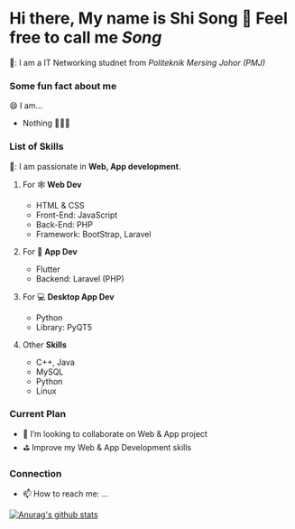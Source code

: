 <!--
**XPH0816/XPH0816** is a ✨ _special_ ✨ repository because its `README.md` (this file) appears on your GitHub profile.

Here are some ideas to get you started:

- 🔭 I’m currently working on ...
- 🌱 I’m currently learning ...
- 👯 I’m looking to collaborate on ...
- 🤔 I’m looking for help with ...
- 💬 Ask me about ...
- 📫 How to reach me: ...
- 😄 Pronouns: ...
- ⚡ Fun fact: ...
-->

# Hi there, My name is **Shi Song** 👋 Feel free to call me *Song*
🔭: I am a IT Networking studnet from *Politeknik Mersing Johor (PMJ)*


### Some fun fact about me
:smile: I am... 
- Nothing 🤣🤣🤣


### List of Skills
🌱: I am passionate in **Web, App development**.

1. For :spider_web: **Web Dev**
   - HTML & CSS
   - Front-End: JavaScript
   - Back-End: PHP
   - Framework: BootStrap, Laravel

2. For :iphone: **App Dev**
   - Flutter
   - Backend: Laravel (PHP)

3. For :computer: **Desktop App Dev**
   - Python
   - Library: PyQT5

4. Other **Skills**
   - C++, Java
   - MySQL
   - Python
   - Linux


### Current Plan
- 👯 I’m looking to collaborate on Web & App project
- :golf: Improve my Web & App Development skills


### Connection
- 📫 How to reach me: ...


[![Anurag's github stats](https://github-readme-stats.vercel.app/api?username=XPH0816)](https://github.com/XPH0816/github-readme-stats)



